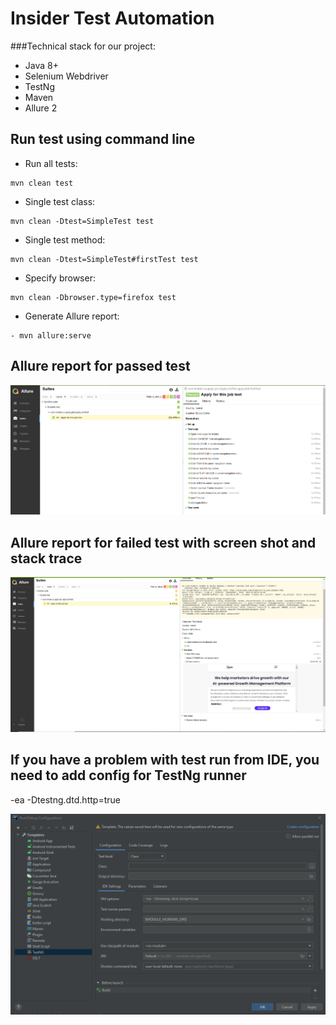 # Insider Test Automation
###Technical stack for our project:
- Java 8+
- Selenium Webdriver
- TestNg
- Maven
- Allure 2 


## Run test using command line
- Run all tests: 
```shell script
mvn clean test
```
- Single test class: 
```shell script
mvn clean -Dtest=SimpleTest test
```
- Single test method:
```shell script
mvn clean -Dtest=SimpleTest#firstTest test
```
- Specify browser:
```shell script
mvn clean -Dbrowser.type=firefox test
```
- Generate Allure report:
```shell script
- mvn allure:serve
```

## Allure report for passed test
<p align="center">
    <img src="src/test/resources/screenshots/TestPassed.png">
</p>

## Allure report for failed test with screen shot and stack trace
<p align="center">
    <img src="src/test/resources/screenshots/TestFailed.png">
</p>

## If you have a problem with test run from IDE, you need to add config for TestNg runner
-ea -Dtestng.dtd.http=true
<p align="center">
    <img src="src/test/resources/screenshots/TestNG_config.png">
</p>